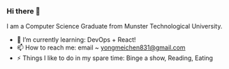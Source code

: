 ### Hi there 👋

<!--
**yongmei1/yongmei1** is a ✨ _special_ ✨ repository because its `README.md` (this file) appears on your GitHub profile. 

Here are some ideas to get you started:-->

I am a Computer Science Graduate from Munster Technological University.

- 🌱 I’m currently learning: DevOps + React!
- 📫 How to reach me: email ~ yongmeichen831@gmail.com
- ⚡ Things I like to do in my spare time: Binge a show, Reading, Eating
